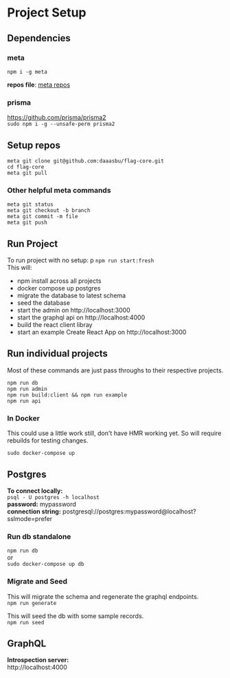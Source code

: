 # Project Setup

## Dependencies

### meta

`npm i -g meta`

**repos file**: [meta repos](./.meta)

### prisma

https://github.com/prisma/prisma2  
`sudo npm i -g --unsafe-perm prisma2`

## Setup repos

```console
meta git clone git@github.com:daaasbu/flag-core.git
cd flag-core
meta git pull
```

### Other helpful meta commands

`meta git status`  
`meta git checkout -b branch`  
`meta git commit -m file`  
`meta git push`

## Run Project

To run project with no setup: p
`npm run start:fresh`  
This will:

- npm install across all projects
- docker compose up postgres
- migrate the database to latest schema
- seed the database
- start the admin on http://localhost:3000
- start the graphql api on http://localhost:4000
- build the react client libray
- start an example Create React App on http://localhost:3000

## Run individual projects

Most of these commands are just pass throughs to their respective projects.

`npm run db`  
`npm run admin`  
`npm run build:client && npm run example`  
`npm run api`

### In Docker

This could use a little work still, don't have HMR working yet. So will require rebuilds for testing changes.

`sudo docker-compose up`

## Postgres

**To connect locally:**  
`psql - U postgres -h localhost`  
**password:** mypassword  
**connection string:** postgresql://postgres:mypassword@localhost?sslmode=prefer

### Run db standalone

`npm run db`  
or  
`sudo docker-compose up db`

### Migrate and Seed

This will migrate the schema and regenerate the graphql endpoints.  
`npm run generate`

This will seed the db with some sample records.  
`npm run seed`

## GraphQL

**Introspection server:**  
http://localhost:4000
